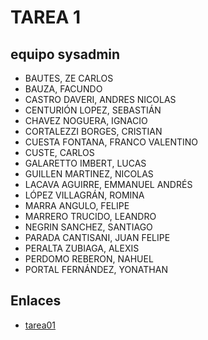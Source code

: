 # TAREA 1

## equipo sysadmin

- BAUTES, ZE CARLOS
- BAUZA, FACUNDO
- CASTRO DAVERI, ANDRES NICOLAS
- CENTURIÓN LOPEZ, SEBASTIÁN
- CHAVEZ NOGUERA, IGNACIO
- CORTALEZZI BORGES, CRISTIAN
- CUESTA FONTANA, FRANCO VALENTINO
- CUSTE, CARLOS
- GALARETTO IMBERT, LUCAS
- GUILLEN MARTINEZ, NICOLAS
- LACAVA AGUIRRE, EMMANUEL ANDRÉS
- LÓPEZ VILLAGRÁN, ROMINA
- MARRA ANGULO, FELIPE
- MARRERO TRUCIDO, LEANDRO
- NEGRIN SANCHEZ, SANTIAGO
- PARADA CANTISANI, JUAN FELIPE
- PERALTA ZUBIAGA, ALEXIS
- PERDOMO REBERON, NAHUEL
- PORTAL FERNÁNDEZ, YONATHAN

## Enlaces

- [tarea01](https://github.com/TecnologoInformatico/tarea01)
